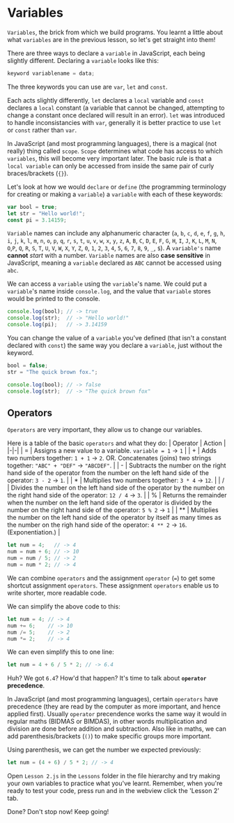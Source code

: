 # Variables

`Variables`, the brick from which we build programs.
You learnt a little about what `variables` are in the previous lesson, so let's get straight into them!

There are three ways to declare a `variable` in JavaScript, each being slightly different.
Declaring a `variable` looks like this:
```java
keyword variablename = data;
```
The three keywords you can use are `var`, `let` and `const`.

Each acts slightly differently, `let` declares a `local` variable and `const` declares a `local` constant (a variable that cannot be changed, attempting to change a constant once declared will result in an error).
`let` was introduced to handle inconsistancies with `var`, generally it is better practice to use `let` or `const` rather than `var`.

In JavaScript (and most programming languages), there is a magical (not really) thing called `scope`.
`Scope` determines what code has access to which `variables`, this will become very important later.
The basic rule is that a `local variable` can only be accessed from inside the same pair of curly braces/brackets (`{}`).

Let's look at how we would `declare` or `define` (the programming terminology for creating or making a `variable`) a `variable` with each of these keywords:
```js
var bool = true;
let str = "Hello world!";
const pi = 3.14159;
```

`Variable` names can include any alphanumeric character (`a`, `b`, `c`, `d`, `e`, `f`, `g`, `h`, `i`, `j`, `k`, `l`, `m`, `n`, `o`, `p`, `q`, `r`, `s`, `t`, `u`, `v`, `w`, `x`, `y`, `z`, `A`, `B`, `C`, `D`, `E`, `F`, `G`, `H`, `I`, `J`, `K`, `L`, `M`, `N`, `O`,`P`, `Q`, `R`, `S`, `T`, `U`, `V`, `W`, `X`, `Y`, `Z`, `0`, `1`, `2`, `3`, `4`, `5`, `6`, `7`, `8`, `9`, `_`, `$`).
A `variable's` name **cannot** _start_ with a number.
`Variable` names are also **case sensitive** in JavaScript, meaning a `variable` declared as `ABC` cannot be accessed using `abc`.

We can access a `variable` using the `variable`'s name.
We could put a `variable`'s name inside `console.log`, and the value that `variable` stores would be printed to the console.
```js
console.log(bool); // -> true
console.log(str);  // -> "Hello world!"
console.log(pi);   // -> 3.14159
```
You can change the value of a `variable` you've defined (that isn't a constant declared with `const`) the same way you declare a `variable`, just without the keyword.
```js
bool = false;
str = "The quick brown fox.";

console.log(bool); // -> false
console.log(str);  // -> "The quick brown fox"
```
## Operators
`Operators` are very important, they allow us to change our variables.

Here is a table of the basic `operators` and what they do:
| Operator | Action |
|-|-|
| = | Assigns a new value to a variable. `variable = 1` → `1` |
| + | Adds two numbers together: `1 + 1` → `2`. OR. Concatenates (joins) two strings together: `"ABC" + "DEF"` → `"ABCDEF"`. |
| - | Subtracts the number on the right hand side of the operator from the number on the left hand side of the operator: `3 - 2` → `1`.  |
| * | Multiplies two numbers together: `3 * 4` → `12`. |
| / | Divides the number on the left hand side of the operator by the number on the right hand side of the operator: `12 / 4` → `3`. |
| % | Returns the remainder when the number on the left hand side of the operator is divided by the number on the right hand side of the operator: `5 % 2` → `1` |
| ** | Multiplies the number on the left hand side of the operator by itself as many times as the number on the righ hand side of the operator: `4 ** 2` -> `16`. (Exponentiation.) |

```js
let num = 4;   // -> 4
num = num + 6; // -> 10
num = num / 5; // -> 2
num = num * 2; // -> 4
```
We can combine `operators` and the assignment `operator` (`=`) to get some shortcut assignment `operators`.
These assignment `operators` enable us to write shorter, more readable code.

We can simplify the above code to this:
```js
let num = 4; // -> 4
num += 6;    // -> 10
num /= 5;    // -> 2
num *= 2;    // -> 4
```
We can even simplify this to one line:
```js
let num = 4 + 6 / 5 * 2; // -> 6.4
```
Huh? We got `6.4`?
How'd that happen?
It's time to talk about **`operator` precedence**.

In JavaScript (and most programming languages), certain `operators` have precedence (they are read by the computer as more important, and hence applied first).
Usually `operator` precendence works the same way it would in regular maths (BIDMAS or BIMDAS), in other words multiplication and division are done before addition and subtraction.
Also like in maths, we can add parenthesis/brackets (`()`) to make specific groups more important.

Using parenthesis, we can get the number we expected previously:
```js
let num = (4 + 6) / 5 * 2; // -> 4
```
Open `Lesson 2.js` in the `Lessons` folder in the file hierarchy and try making your own variables to practice what you've learnt.
Remember, when you're ready to test your code, press run and in the webview click the 'Lesson 2' tab.

Done?
Don't stop now!
Keep going!